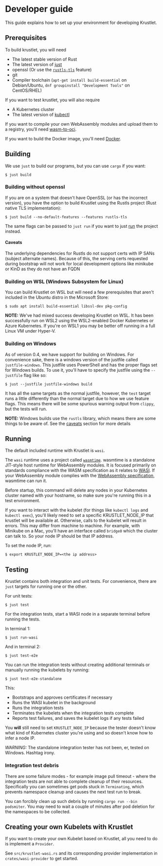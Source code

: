 # Developer guide

This guide explains how to set up your environment for developing Krustlet.

## Prerequisites

To build krustlet, you will need

- The latest stable version of Rust
- The latest version of [just](https://github.com/casey/just)
- openssl (Or use the [`rustls-tls`](#building-without-openssl) feature)
- git
- Compiler toolchain (`apt-get install build-essential` on Debian/Ubuntu, `dnf groupinstall "Development Tools"` on CentOS/RHEL)

If you want to test krustlet, you will also require

- A Kubernetes cluster
- The latest version of
  [kubectl](https://kubernetes.io/docs/tasks/tools/install-kubectl/)

If you want to compile your own WebAssembly modules and upload them to a
registry, you'll need [wasm-to-oci](https://github.com/engineerd/wasm-to-oci).

If you want to build the Docker image, you'll need
[Docker](https://docs.docker.com/install/).

## Building

We use `just` to build our programs, but you can use `cargo` if you want:

```console
$ just build
```

### Building without openssl

If you are on a system that doesn't have OpenSSL (or has the incorrect version),
you have the option to build Krustlet using the Rustls project (Rust native TLS
implementation):

```console
$ just build --no-default-features --features rustls-tls
```

The same flags can be passed to `just run` if you want to just [run](#running)
the project instead.

#### Caveats

The underlying dependencies for Rustls do not support certs with IP SANs
(subject alternate names). Because of this, the serving certs requested during
bootstrap will not work for local development options like minikube or KinD as
they do not have an FQDN

### Building on WSL (Windows Subsystem for Linux)

You can build Krustlet on WSL but will need a few prerequisites that aren't
included in the Ubuntu distro in the Microsoft Store:

```console
$ sudo apt install build-essential libssl-dev pkg-config
```

**NOTE:** We've had mixed success developing Krustlet on WSL.  It has been
successfully run on WSL2 using the WSL2-enabled Docker Kubernetes or Azure
Kubernetes.  If you're on WSL1 you may be better off running in a full Linux VM
under Hyper-V.

### Building on Windows

As of version 0.4, we have support for building on Windows. For convenience
sake, there is a windows version of the justfile called `justfile-windows`. This
justfile uses PowerShell and has the proper flags set for Windows builds. To use
it, you'll have to specify the justfile using the `--justfile` flag like so:

```console
$ just --justfile justfile-windows build
```

It has all the same targets as the normal justfile, however, the `test` target
runs a little differently than the normal target due to how we use feature
flags. This means there will be some spurious warning output from `clippy`, but
the tests will run.

**NOTE:** Windows builds use the `rustls` library, which means there are some
things to be aware of. See the [caveats](#caveats) section for more details

## Running

The default included runtime with Krustlet is `wasi`.

The `wasi` runtime uses a project called
[`wasmtime`](https://github.com/bytecodealliance/wasmtime). wasmtime is a
standalone JIT-style host runtime for WebAssembly modules. It is focused
primarily on standards compliance with the WASM specification as it relates to
[WASI](https://wasi.dev/). If your WebAssembly module complies with the
[WebAssembly specification](https://github.com/WebAssembly/spec), wasmtime can
run it.

Before startup, this command will delete any nodes in your Kubernetes cluster
named with your hostname, so make sure you're running this in a test
environment.

If you want to interact with the kubelet (for things like `kubectl logs` and
`kubectl exec`), you'll likely need to set a specific KRUSTLET_NODE_IP that
krustlet will be available at. Otherwise, calls to the kubelet will result in
errors. This may differ from machine to machine. For example, with Minikube on a
Mac, you'll have an interface called `bridge0` which the cluster can talk to. So
your node IP should be that IP address.

To set the node IP, run:

```console
$ export KRUSTLET_NODE_IP=<the ip address>
```

## Testing

Krustlet contains both integration and unit tests. For convenience, there are
`just` targets for running one or the other.

For unit tests:

```console
$ just test
```

For the integration tests, start a WASI node in a separate terminal before
running the tests.

In terminal 1:

```console
$ just run-wasi
```

And in terminal 2:

```console
$ just test-e2e
```

You can run the integration tests without creating additional terminals or
manually running the kubelets by running:

```console
$ just test-e2e-standalone
```

This:

- Bootstraps and approves certificates if necessary
- Runs the WASI kubelet in the background
- Runs the integration tests
- Terminates the kubelets when the integration tests complete
- Reports test failures, and saves the kubelet logs if any tests failed

You **will** still need to set `KRUSTLET_NODE_IP` because the tester doesn't
know what kind of Kubernetes cluster you're using and so doesn't know how to
infer a node IP.

_WARNING:_ The standalone integration tester has not been, er, tested on
Windows. Hashtag irony.

### Integration test debris

There are some failure modes - for example image pull timeout - where the
integration tests are not able to complete cleanup of their resources.
Specifically you can sometimes get pods stuck in `Terminating`, which prevents
namespace cleanup and causes the next test run to break.

You can forcibly clean up such debris by running `cargo run --bin podsmiter`.
You may need to wait a couple of minutes after pod deletion for the namespaces
to be collected.

## Creating your own Kubelets with Krustlet

If you want to create your own Kubelet based on Krustlet, all you need to do is
implement a `Provider`.

See `src/krustlet-wasi.rs` and its corresponding provider implementation in
`crates/wasi-provider` to get started.
